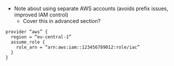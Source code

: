 - Note about using separate AWS accounts (avoids prefix issues, improved IAM control)
  - Cover this in advanced section?

```
provider “aws” {
  region = “eu-central-1”
  assume_role {
    role_arn = “arn:aws:iam::123456789012:role/iac”
  }
}
```
